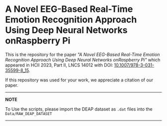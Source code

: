 # A Novel EEG-Based Real-Time Emotion Recognition Approach Using Deep Neural Networks onRaspberry Pi

This is the repository for the paper _"A Novel EEG-Based Real-Time Emotion Recognition Approach Using Deep Neural Networks onRaspberry Pi"_ which appeared in HCII 2023, Part II, LNCS 14012 with DOI: [10.1007/978-3-031-35599-8_15](https://doi.org/10.1007/978-3-031-35599-8_15).

If this repository was used for your work, we appreciate a citation of our paper.

---
**NOTE**

To Use the scripts, please import the DEAP dataset as `.dat` files into the `Data/RAW_DEAP_DATASET`

---
